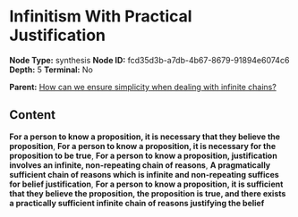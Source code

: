 # Infinitism With Practical Justification

**Node Type:** synthesis
**Node ID:** fcd35d3b-a7db-4b67-8679-91894e6074c6
**Depth:** 5
**Terminal:** No

**Parent:** [How can we ensure simplicity when dealing with infinite chains?](how-can-we-ensure-simplicity-when-dealing-with-infinite-chains-antithesis-2f9bbe34-7151-4dff-8f2c-55d70d91cd1b.md)

## Content

**For a person to know a proposition, it is necessary that they believe the proposition**, **For a person to know a proposition, it is necessary for the proposition to be true**, **For a person to know a proposition, justification involves an infinite, non-repeating chain of reasons**, **A pragmatically sufficient chain of reasons which is infinite and non-repeating suffices for belief justification**, **For a person to know a proposition, it is sufficient that they believe the proposition, the proposition is true, and there exists a practically sufficient infinite chain of reasons justifying the belief**
